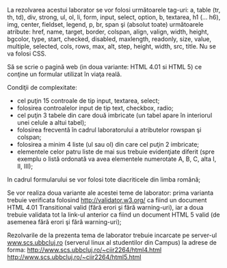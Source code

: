 La rezolvarea acestui laborator se vor folosi următoarele tag-uri: a, table (tr, th, td), div, strong, ul, ol, li, form, input, select, option, b, textarea, h1 (… h6), img, center, fieldset, legend, p, br, span şi (absolut toate) următoarele atribute: href, name, target, border, colspan, align, valign, width, height, bgcolor, type, start, checked, disabled, maxlength, readonly, size, value, multiple, selected, cols, rows, max, alt, step, height, width, src, title. Nu se va folosi CSS.

Să se scrie o pagină web (in doua variante: HTML 4.01 si HTML 5) ce conţine un formular utilizat în viaţa reală. 

Condiţii de complexitate:

- cel puţin 15 controale de tip input, textarea, select;
- folosirea controalelor input de tip text, checkbox, radio;
- cel puţin 3 tabele din care două imbricate (un tabel apare în interiorul unei celule a altui tabel);
- folosirea frecventă în cadrul laboratorului a atributelor rowspan şi colspan;
- folosirea a minim 4 liste (ul sau ol) din care cel puţin 2 imbricate;
- elementele celor patru liste de mai sus trebuie evidenţiate diferit (spre exemplu o listă ordonată va avea elementele numerotate A, B, C, alta I, II, III);

In cadrul formularului se vor folosi tote diacriticele din limba română;

Se vor realiza doua variante ale acestei teme de laborator: prima varianta trebuie verificata folosind http://validator.w3.org/ ca fiind un document HTML 4.01 Transitional valid (fără erori şi fără warning-uri), iar a doua trebuie validata tot la link-ul anterior ca fiind un document HTML 5 valid (de asemenea fără erori şi fără warning-uri);

Rezolvarile de la prezenta tema de laborator trebuie incarcate pe server-ul www.scs.ubbcluj.ro (serverul linux al studentilor din Campus) la adrese de forma:
 http://www.scs.ubbcluj.ro/~ciir2264/html4.html
 http://www.scs.ubbcluj.ro/~ciir2264/html5.html

